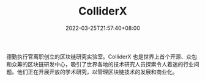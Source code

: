﻿---
weight: 
title: "ColliderX"
description: "德勤执行官离职创立的区块链研究实验室"
date: 2022-03-25T21:57:40+08:00
lastmod: 2022-03-25T16:45:40+08:00
draft: false
authors: ["Metabd"]
featuredImage: "colliderx.jpg"
link: ""
tags: ["研究机构","ColliderX"]
categories: ["navigation"]
navigation: ["研究机构"]
lightgallery: true
toc: true
pinned: false
recommend: false
recommend1: false
---
德勤执行官离职创立的区块链研究实验室。ColliderX 也是世界上首个开源、众包和众筹的区块链研发中心，吸引了世界各地的技术研究人员探索令人着迷的行业问题。他们正在开展开放的学术研究，以管理区块链技术的发展和商业化。
